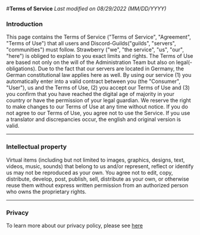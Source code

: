 #**Terms of Service**
*Last modified on 08/29/2022 (MM/DD/YYYY)*

### Introduction
This page contains the Terms of Service ("Terms of Service", "Agreement", "Terms of Use") that all users and Discord-Guilds("guilds", "servers", "communities") must follow. Strawberry ("we", "the service", "us", "our", "here") is obliged to explain to you exact limits and rights. The Terms of Use are based not only on the will of the Administration Team but also on legal(-obligations). Due to the fact that our servers are located in Germany, the German constitutional law applies here as well. By using our service (1) you automatically enter into a valid contract between you (the "Consumer", "User"), us and the Terms of Use, (2) you accept our Terms of Use and (3) you confirm that you have reached the digital age of majority in your country or have the permission of your legal guardian. We reserve the right to make changes to our Terms of Use at any time without notice. If you do not agree to our Terms of Use, you agree not to use the Service. If you use a translator and discrepancies occur, the english and original version is valid.

------------

### Intellectual property
Virtual items (including but not limited to images, graphics, designs, text, videos, music, sounds) that belong to us and/or represent, reflect or identify us may not be reproduced as your own. You agree not to edit, copy, distribute, develop, post, publish, sell, distribute as your own, or otherwise reuse them without express written permission from an authorized person who owns the proprietary rights.


------------

### Privacy
To learn more about our privacy policy, please see [here](http://comming.com "here")
